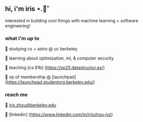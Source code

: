 ## hi, i'm iris ⋆.🌷˚ 
interested in building cool things with machine learning + software engineering!

### what i'm up to
🧸 studying cs + astro @ uc berkeley

🌱 learning about optimization, ml, & computer security

📓 teaching [cs 61b] (https://sp25.datastructur.es/)

🚀 vp of membership @ [launchpad] (https://launchpad.studentorg.berkeley.edu/)


### reach me
📧 iris.zhou@berkeley.edu

📍 [linkedin] (https://www.linkedin.com/in/iriszhou-iyz)
